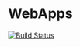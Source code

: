 # WebApps
[![Build Status](https://dev.azure.com/kunabaskey2023/DevProject/_apis/build/status%2Fkbaskey.WebApps?branchName=master)](https://dev.azure.com/kunabaskey2023/DevProject/_build/latest?definitionId=4&branchName=master)
